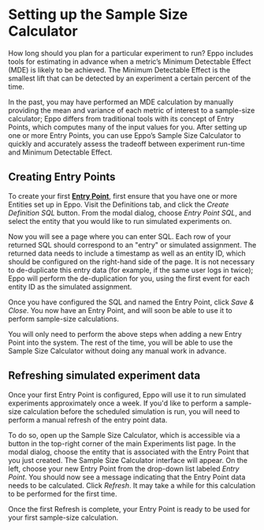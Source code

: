 # Setting up the Sample Size Calculator

How long should you plan for a particular experiment to run? Eppo includes tools for estimating in advance when a metric’s Minimum Detectable Effect (MDE) is likely to be achieved. The Minimum Detectable Effect is the smallest lift that can be detected by an experiment a certain percent of the time.

In the past, you may have performed an MDE calculation by manually providing the mean and variance of each metric of interest to a sample-size calculator; Eppo differs from traditional tools with its concept of Entry Points, which computes many of the input values for you. After setting up one or more Entry Points, you can use Eppo’s Sample Size Calculator to quickly and accurately assess the tradeoff between experiment run-time and Minimum Detectable Effect.

## Creating Entry Points

To create your first **[Entry Point](./entry_points)**, first ensure that you have one or more Entities set up in Eppo. Visit the Definitions tab, and click the *Create Definition SQL* button. From the modal dialog, choose *Entry Point SQL*, and select the entity that you would like to run simulated experiments on.

Now you will see a page where you can enter SQL. Each row of your returned SQL should correspond to an "entry" or simulated assignment. The returned data needs to include a timestamp as well as an entity ID, which should be configured on the right-hand side of the page. It is not necessary to de-duplicate this entry data (for example, if the same user logs in twice); Eppo will perform the de-duplication for you, using the first event for each entity ID as the simulated assignment.

Once you have configured the SQL and named the Entry Point, click *Save & Close*. You now have an Entry Point, and will soon be able to use it to perform sample-size calculations.

You will only need to perform the above steps when adding a new Entry Point into the system. The rest of the time, you will be able to use the Sample Size Calculator without doing any manual work in advance.

## Refreshing simulated experiment data

Once your first Entry Point is configured, Eppo will use it to run simulated experiments approximately once a week. If you'd like to perform a sample-size calculation before the scheduled simulation is run, you will need to perform a manual refresh of the entry point data.

To do so, open up the Sample Size Calculator, which is accessible via a button in the top-right corner of the main Experiments list page. In the modal dialog, choose the entity that is associated with the Entry Point that you just created. The Sample Size Calculator interface will appear. On the left, choose your new Entry Point from the drop-down list labeled *Entry Point*. You should now see a message indicating that the Entry Point data needs to be calculated. Click *Refresh*. It may take a while for this calculation to be performed for the first time.

Once the first Refresh is complete, your Entry Point is ready to be used for your first sample-size calculation.
